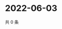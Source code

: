 # 2022-06-03

共 0 条

<!-- BEGIN WEIBO -->
<!-- 最后更新时间 Fri Jun 03 2022 23:13:12 GMT+0800 (China Standard Time) -->

<!-- END WEIBO -->
